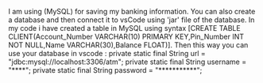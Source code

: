 I am using (MySQL) for saving my banking information.
You can also create a database and then connect it to vsCode using 'jar' file of the database.
In my code i have created a table in MySQL using syntax 
[CREATE TABLE CLIENT(Account_Number VARCHAR(10) PRIMARY KEY,Pin_Number INT NOT NULL,Name VARCHAR(30),Balance FLOAT)].
Then this way you can use your database in vscode : 
     private static final String url = "jdbc:mysql://localhost:3306/atm";
     private static final String username = "****";
     private static final String password = "***********";
